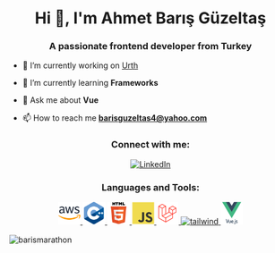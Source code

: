<h1 align="center">Hi 👋, I'm Ahmet Barış Güzeltaş</h1>
<h3 align="center">A passionate frontend developer from Turkey</h3>

- 🔭 I’m currently working on [Urth](https://aiurth.com/)

- 🌱 I’m currently learning **Frameworks**

- 💬 Ask me about **Vue**

- 📫 How to reach me **barisguzeltas4@yahoo.com**
<h3 align="center">Connect with me:</h3>
<p align="center">
  <a href="https://tr.linkedin.com/in/ahmet-barış-güzeltaş-bba295324" target="_blank">
    <img src="https://cdn.jsdelivr.net/npm/simple-icons@v3/icons/linkedin.svg" alt="LinkedIn" height="30" width="30">
  </a>
</p>



<h3 align="center">Languages and Tools:</h3>
<p align="center"> <a href="https://aws.amazon.com" target="_blank" rel="noreferrer"> <img src="https://raw.githubusercontent.com/devicons/devicon/master/icons/amazonwebservices/amazonwebservices-original-wordmark.svg" alt="aws" width="40" height="40"/> </a> <a href="https://www.w3schools.com/cpp/" target="_blank" rel="noreferrer"> <img src="https://raw.githubusercontent.com/devicons/devicon/master/icons/cplusplus/cplusplus-original.svg" alt="cplusplus" width="40" height="40"/> </a> <a href="https://www.w3.org/html/" target="_blank" rel="noreferrer"> <img src="https://raw.githubusercontent.com/devicons/devicon/master/icons/html5/html5-original-wordmark.svg" alt="html5" width="40" height="40"/> </a> <a href="https://developer.mozilla.org/en-US/docs/Web/JavaScript" target="_blank" rel="noreferrer"> <img src="https://raw.githubusercontent.com/devicons/devicon/master/icons/javascript/javascript-original.svg" alt="javascript" width="40" height="40"/> </a> <a href="https://laravel.com/" target="_blank" rel="noreferrer"> <img src="https://github.com/laravel/art/blob/master/laravel-logo.svg" alt="laravel" width="40" height="40"/> </a> <a href="https://tailwindcss.com/" target="_blank" rel="noreferrer"> <img src="https://www.vectorlogo.zone/logos/tailwindcss/tailwindcss-icon.svg" alt="tailwind" width="40" height="40"/> </a> <a href="https://vuejs.org/" target="_blank" rel="noreferrer"> <img src="https://raw.githubusercontent.com/devicons/devicon/master/icons/vuejs/vuejs-original-wordmark.svg" alt="vuejs" width="40" height="40"/> </a> </p>



<p><img align="center" src="https://github-readme-stats.vercel.app/api/top-langs?username=barismarathon&show_icons=true&locale=en&layout=compact" alt="barismarathon" /></p>

